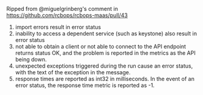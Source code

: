 Ripped from @miguelgrinberg's comment in <https://github.com/rcbops/rcbops-maas/pull/43>

1. import errors result in error status
2. inability to access a dependent service (such as keystone) also result in error status
3. not able to obtain a client or not able to connect to the API endpoint returns status OK, and the problem is reported in the metrics as the API being down.
4. unexpected exceptions triggered during the run cause an error status, with the text of the exception in the message.
5. response times are reported as int32 in milliseconds. In the event of an error status, the response time metric is reported as -1.
